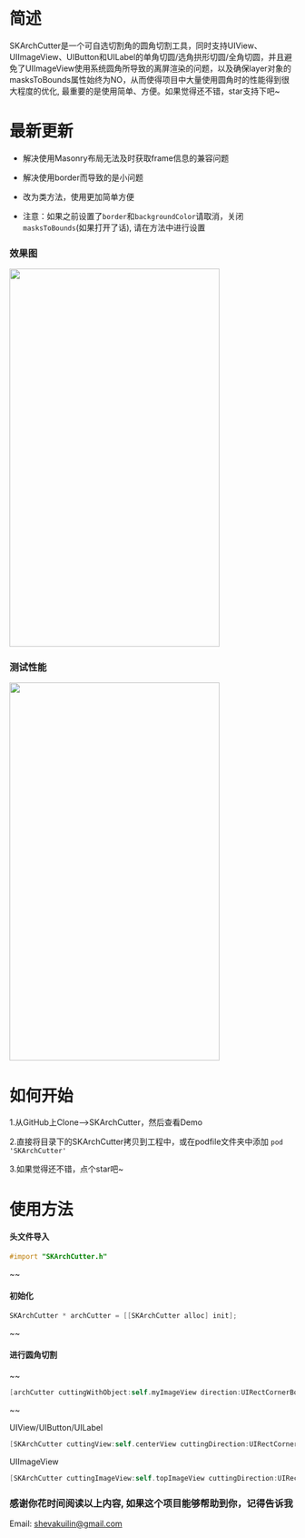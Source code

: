 # 简述


SKArchCutter是一个可自选切割角的圆角切割工具，同时支持UIView、UIImageView、UIButton和UILabel的单角切圆/选角拱形切圆/全角切圆，并且避免了UIImageView使用系统圆角所导致的离屏渲染的问题，以及确保layer对象的masksToBounds属性始终为NO，从而使得项目中大量使用圆角时的性能得到很大程度的优化, 最重要的是使用简单、方便。如果觉得还不错，star支持下吧~

# 最新更新

- 解决使用Masonry布局无法及时获取frame信息的兼容问题

- 解决使用border而导致的是小问题

- 改为类方法，使用更加简单方便

- 注意：如果之前设置了`border`和`backgroundColor`请取消，关闭`masksToBounds`(如果打开了话), 请在方法中进行设置

### 效果图 
<img src="http://ofg0p74ar.bkt.clouddn.com/SKArchCutter.png" width="370" height ="665" />


### 测试性能
<img src="http://ofg0p74ar.bkt.clouddn.com/SKArchCutter.gif" width="370" height ="665" />



# 如何开始


1.从GitHub上Clone-->SKArchCutter，然后查看Demo

2.直接将目录下的SKArchCutter拷贝到工程中，或在podfile文件夹中添加 ```pod 'SKArchCutter'```

3.如果觉得还不错，点个star吧~


# 使用方法

#### 头文件导入
```objectivec
#import "SKArchCutter.h"
```
~~
#### 初始化
```objectivec
SKArchCutter * archCutter = [[SKArchCutter alloc] init];

```
~~

#### 进行圆角切割
~~
```objectivec
[archCutter cuttingWithObject:self.myImageView direction:UIRectCornerBottomRight | UIRectCornerTopRight cornerRadii:10]; 
```
~~

UIView/UIButton/UILabel
```objectivec
[SKArchCutter cuttingView:self.centerView cuttingDirection:UIRectCornerTopRight | UIRectCornerTopLeft cornerRadii:self.centerView.frame.size.height / 2 borderWidth:1 borderColor:[UIColor purpleColor] backgroundColor:[UIColor redColor]];
```

UIImageView
```objectivec
[SKArchCutter cuttingImageView:self.topImageView cuttingDirection:UIRectCornerAllCorners cornerRadii:self.topImageView.frame.size.height / 2 borderWidth:1 borderColor:[UIColor blackColor] backgroundColor:[UIColor clearColor]];
```


### 感谢你花时间阅读以上内容, 如果这个项目能够帮助到你，记得告诉我


Email: shevakuilin@gmail.com
